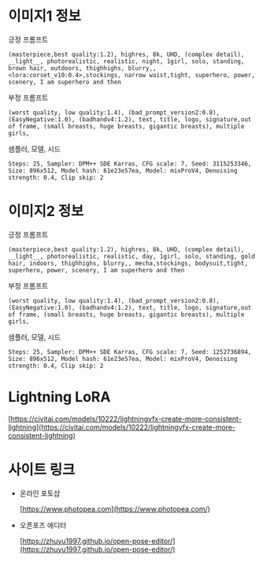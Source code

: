 # 이미지1 정보

긍정 프롬프트

```
(masterpiece,best quality:1.2), highres, 8k, UHD, (complex detail), __light__, photorealistic, realistic, night, 1girl, solo, standing, brown hair, outdoors, thighhighs, blurry,, <lora:corset_v10:0.4>,stockings, narrow waist,tight, superhero, power, scenery, I am superhero and then
```

부정 프롬프트

```
(worst quality, low quality:1.4), (bad_prompt_version2:0.8), (EasyNegative:1.0), (badhandv4:1.2), text, title, logo, signature,out of frame, (small breasts, huge breasts, gigantic breasts), multiple girls,
```

샘플러, 모델, 시드

```
Steps: 25, Sampler: DPM++ SDE Karras, CFG scale: 7, Seed: 3115253346, Size: 896x512, Model hash: 61e23e57ea, Model: mixProV4, Denoising strength: 0.4, Clip skip: 2
```

# 이미지2 정보

긍정 프롬프트

```
(masterpiece,best quality:1.2), highres, 8k, UHD, (complex detail), __light__, photorealistic, realistic, day, 1girl, solo, standing, gold hair, indoors, thighhighs, blurry,, mecha,stockings, bodysuit,tight, superhero, power, scenery, I am superhero and then
```

부정 프롬프트

```
(worst quality, low quality:1.4), (bad_prompt_version2:0.8), (EasyNegative:1.0), (badhandv4:1.2), text, title, logo, signature,out of frame, (small breasts, huge breasts, gigantic breasts), multiple girls,
```

샘플러, 모델, 시드

```
Steps: 25, Sampler: DPM++ SDE Karras, CFG scale: 7, Seed: 1252736894, Size: 896x512, Model hash: 61e23e57ea, Model: mixProV4, Denoising strength: 0.4, Clip skip: 2
```

# Lightning LoRA

[https://civitai.com/models/10222/lightningvfx-create-more-consistent-lightning](https://civitai.com/models/10222/lightningvfx-create-more-consistent-lightning)

# 사이트 링크

- 온라인 포토샵

  [https://www.photopea.com](https://www.photopea.com/)

- 오픈포즈 에디터

  [https://zhuyu1997.github.io/open-pose-editor/](https://zhuyu1997.github.io/open-pose-editor/)

